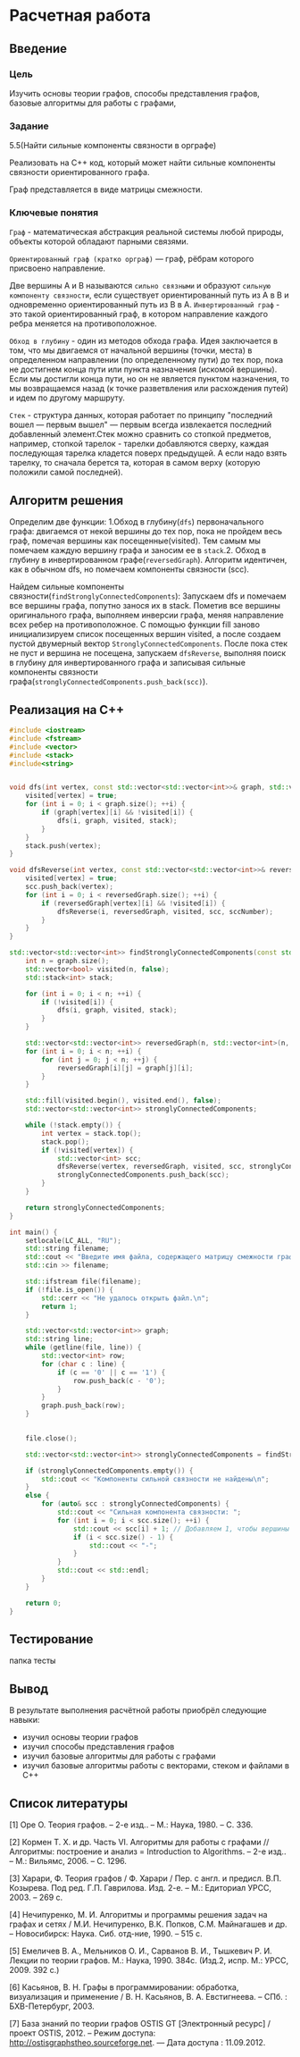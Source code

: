 # Расчетная работа 

## Введение

### Цель
Изучить основы теории графов, способы представления графов, базовые алгоритмы для работы с графами, 
### Задание
5.5(Найти сильные компоненты связности в орграфе)

Реализовать на C++ код, который может найти сильные компоненты связности ориентированного графа.

Граф представляется в виде матрицы смежности.

### Ключевые понятия
`Граф` - математическая абстракция реальной системы любой природы, объекты которой обладают парными связями.

`Ориентированный граф (кратко орграф)` —  граф, рёбрам которого присвоено направление.

Две вершины  A и B называются  `сильно связными` и образуют `сильную компоненту связности`, если существует ориентированный путь из A в B  и одновременно ориентированный путь из  B в A.
`Инвертированный граф` - это такой ориентированный граф, в котором направление каждого ребра меняется на противоположное.


`Обход в глубину` - один из методов обхода графа. Идея заключается в том, что мы двигаемся от начальной вершины (точки, места) в определенном направлении (по определенному пути) до тех пор, пока не достигнем конца пути или пункта назначения (искомой вершины). Если мы достигли конца пути, но он не является пунктом назначения, то мы возвращаемся назад (к точке разветвления или расхождения путей) и идем по другому маршруту.

`Стек` -  структура данных, которая работает по принципу "последний вошел — первым вышел" — первым всегда извлекается последний добавленный элемент.Стек можно сравнить со стопкой предметов, например, стопкой тарелок - тарелки добавляются сверху, каждая последующая тарелка кладется поверх предыдущей. А если надо взять тарелку, то сначала берется та, которая в самом верху (которую положили самой последней).


## Алгоритм решения
Определим две функции: 1.Обход в глубину(`dfs`) первоначального графа: двигаемся от некой вершины до тех пор, пока не пройдем весь граф, помечая вершины как посещенные(visited). Тем самым мы помечаем каждую вершину графа и заносим ее в `stack`.2. Обход в глубину в инвертированном графе(`reversedGraph`). Алгоритм идентичен, как в обычном dfs, но помечаем компоненты связности (scc).

Найдем сильные компоненты связности(`findStronglyConnectedComponents`): Запускаем dfs и помечаем все вершины графа, попутно занося их в stack. Пометив все вершины оригинального графа, выполняем инверсии графа, меняя направление всех ребер на противоположное.  С помощью функции fill заново инициализируем список посещенных вершин visited, а после создаем пустой двумерный вектор `StronglyConnectedComponents`. После пока стек не пуст и вершина не посещена, запускаем `dfsReverse`, выполняя поиск в глубину для инвертированного графа и записывая сильные компоненты связности графа(`stronglyConnectedComponents.push_back(scc)`).





## Реализация на C++
```c++
#include <iostream>
#include <fstream>
#include <vector>
#include <stack>
#include<string>


void dfs(int vertex, const std::vector<std::vector<int>>& graph, std::vector<bool>& visited, std::stack<int>& stack) {
    visited[vertex] = true;
    for (int i = 0; i < graph.size(); ++i) {
        if (graph[vertex][i] && !visited[i]) {
            dfs(i, graph, visited, stack);
        }
    }
    stack.push(vertex);
}

void dfsReverse(int vertex, const std::vector<std::vector<int>>& reversedGraph, std::vector<bool>& visited, std::vector<int>& scc, int sccNumber) {
    visited[vertex] = true;
    scc.push_back(vertex);
    for (int i = 0; i < reversedGraph.size(); ++i) {
        if (reversedGraph[vertex][i] && !visited[i]) {
            dfsReverse(i, reversedGraph, visited, scc, sccNumber);
        }
    }
}

std::vector<std::vector<int>> findStronglyConnectedComponents(const std::vector<std::vector<int>>& graph) {
    int n = graph.size();
    std::vector<bool> visited(n, false);
    std::stack<int> stack;

    for (int i = 0; i < n; ++i) {
        if (!visited[i]) {
            dfs(i, graph, visited, stack);
        }
    }

    std::vector<std::vector<int>> reversedGraph(n, std::vector<int>(n, 0));
    for (int i = 0; i < n; ++i) {
        for (int j = 0; j < n; ++j) {
            reversedGraph[i][j] = graph[j][i];
        }
    }

    std::fill(visited.begin(), visited.end(), false);
    std::vector<std::vector<int>> stronglyConnectedComponents;

    while (!stack.empty()) {
        int vertex = stack.top();
        stack.pop();
        if (!visited[vertex]) {
            std::vector<int> scc;
            dfsReverse(vertex, reversedGraph, visited, scc, stronglyConnectedComponents.size());
            stronglyConnectedComponents.push_back(scc);
        }
    }

    return stronglyConnectedComponents;
}

int main() {
    setlocale(LC_ALL, "RU");
    std::string filename;
    std::cout << "Введите имя файла, содержащего матрицу смежности графа: ";
    std::cin >> filename;

    std::ifstream file(filename);
    if (!file.is_open()) {
        std::cerr << "Не удалось открыть файл.\n";
        return 1;
    }

    std::vector<std::vector<int>> graph;
    std::string line;
    while (getline(file, line)) {
        std::vector<int> row;
        for (char c : line) {
            if (c == '0' || c == '1') {
                row.push_back(c - '0');
            }
        }
        graph.push_back(row);
    }
    

    file.close();

    std::vector<std::vector<int>> stronglyConnectedComponents = findStronglyConnectedComponents(graph);

    if (stronglyConnectedComponents.empty()) {
        std::cout << "Компоненты сильной связности не найдены\n";
    }
    else {
        for (auto& scc : stronglyConnectedComponents) {
            std::cout << "Сильная компонента связности: ";
            for (int i = 0; i < scc.size(); ++i) {
                std::cout << scc[i] + 1; // Добавляем 1, чтобы вершины были нумерованы с 1, а не с 0
                if (i < scc.size() - 1) {
                    std::cout << "-";
                }
            }
            std::cout << std::endl;
        }
    }

    return 0;
}

```

## Тестирование
папка тесты

## Вывод
 
В результате выполнения расчётной работы приобрёл следующие навыки:
- изучил основы теории графов
- изучил способы представления графов
- изучил базовые алгоритмы для работы с графами
- изучил базовые алгоритмы работы с векторами, стеком и файлами в C++

## Список литературы
[1] Оре О. Теория графов. – 2-е изд.. – М.: Наука, 1980. – С. 336.

[2] Кормен Т. Х. и др. Часть VI. Алгоритмы для работы с графами // Алгоритмы: построение
и анализ = Introduction to Algorithms. – 2-е изд.. – М.: Вильямс, 2006. – С. 1296.

[3] Харари, Ф. Теория графов / Ф. Харари / Пер. с англ. и предисл. В.П. Козырева. Под ред.
Г.П. Гаврилова. Изд. 2-е. – М.: Едиториал УРСС, 2003. – 269 с.

[4] Нечипуренко, М. И. Алгоритмы и программы решения задач на графах и сетях / М.И.
Нечипуренко, В.К. Попков, С.М. Майнагашев и др. – Новосибирск: Наука. Сиб. отд-ние,
1990. – 515 с.

[5] Емеличев В. А., Мельников О. И., Сарванов В. И., Тышкевич Р. И. Лекции по теории
графов. М.: Наука, 1990. 384с. (Изд.2, испр. М.: УРСС, 2009. 392 с.)

[6] Касьянов, В. Н. Графы в программировании: обработка, визуализация и применение / В.
Н. Касьянов, В. А. Евстигнеева. – СПб. : БХВ-Петербург, 2003.

[7] База знаний по теории графов OSTIS GT [Электронный ресурс] / проект OSTIS, 2012. –
Режим доступа: http://ostisgraphstheo.sourceforge.net. — Дата доступа : 11.09.2012.
